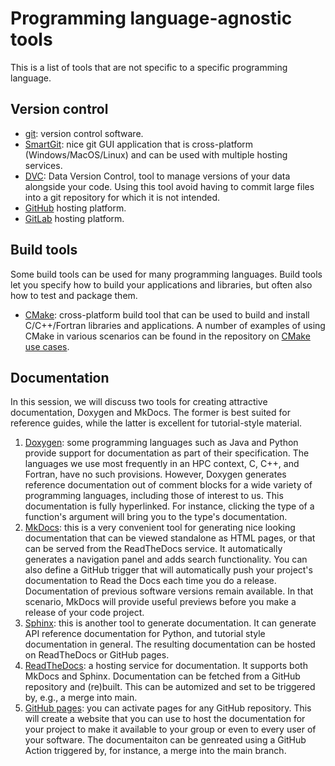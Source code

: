 # Programming language-agnostic tools

This is a list of tools that are not specific to a specific
programming language.


## Version control

* [git](https://git-scm.com/): version control software.
* [SmartGit](https://www.syntevo.com/smartgit/): nice git GUI
  application that is cross-platform (Windows/MacOS/Linux) and can be used
  with multiple hosting services.
* [DVC](https://dvc.org/): Data Version Control, tool to manage versions of
  your data alongside your code.  Using this tool avoid having to commit
  large files into a git repository for which it is not intended.
* [GitHub](https://github.com/) hosting platform.
* [GitLab](https://about.gitlab.com/) hosting platform.


## Build tools

Some build tools can be used for many programming languages.  Build tools let
you specify how to build your applications and libraries, but often also how
to test and package them.

* [CMake](https://cmake.org/): cross-platform build tool that can be used to
  build and install C/C++/Fortran libraries and applications.  A number of
  examples of using CMake in various scenarios can be found in the repository on
  [CMake use cases](https://github.com/gjbex/CMake-usecases).


## Documentation

In this session, we will discuss two tools for creating attractive
documentation, Doxygen and MkDocs.  The former is best suited for reference
guides, while the latter is excellent for tutorial-style material.

1. [Doxygen](http://www.doxygen.org/): some programming languages such as Java
    and Python provide support for documentation as part of their
    specification. The languages we use most frequently in an HPC context, C,
    C++, and Fortran, have no such provisions.  However, Doxygen generates
    reference documentation out of comment blocks for a wide variety of
    programming languages, including those of interest to us. This documentation
    is fully hyperlinked. For instance, clicking the type of a function's
    argument will bring you to the type's documentation.
1. [MkDocs](http://www.mkdocs.org/): this is a very convenient tool for
   generating nice looking documentation that can be viewed standalone as HTML
   pages, or that can be served from the
   ReadTheDocs service. It automatically
   generates a navigation panel and adds search functionality. You can also
   define a GitHub trigger that will automatically push your project's
   documentation to Read the Docs each time you do a release. Documentation of
   previous software versions remain available. In that scenario, MkDocs will
   provide useful previews before you make a release of your code project.
1. [Sphinx](https://www.sphinx-doc.org/en/master/): this is another tool to
   generate documentation.  It can generate API reference documentation for
   Python, and tutorial style documentation in general.  The resulting
   documentation can be hosted on ReadTheDocs or GitHub pages.
1. [ReadTheDocs](http://www.readthedocs.org/): a hosting service for
   documentation.  It supports both MkDocs and Sphinx.  Documentation can be
   fetched from a GitHub repository and (re)built.  This can be automized and
   set to be triggered by, e.g., a merge into main.
1. [GitHub pages](): you can activate pages for any GitHub repository.  This
   will create a website that you can use to host the documentation for your
   project to make it available to your group or even to every user of your
   software.  The documentaiton can be genreated using a GitHub Action
   triggered by, for instance, a merge into the main branch.
